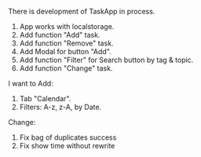 There is development of TaskApp in process.
  1. App works with localstorage.
  2. Add function "Add" task.
  3. Add function "Remove" task.
  4. Add Modal for button "Add".
  5. Add function "Filter" for Search button by tag & topic.
  6. Add function "Change" task.

I want to Add:
  1. Tab "Calendar".
  2. Filters: A-z, z-A, by Date.

Change:
  1. Fix bag of duplicates
      success
  2. Fix show time without rewrite

